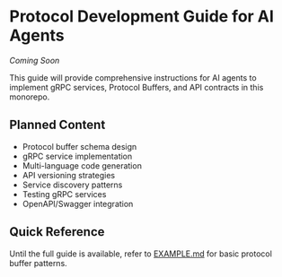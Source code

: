 # Protocol Development Guide for AI Agents

*Coming Soon*

This guide will provide comprehensive instructions for AI agents to implement gRPC services, Protocol Buffers, and API contracts in this monorepo.

## Planned Content

- Protocol buffer schema design
- gRPC service implementation
- Multi-language code generation
- API versioning strategies
- Service discovery patterns
- Testing gRPC services
- OpenAPI/Swagger integration

## Quick Reference

Until the full guide is available, refer to [EXAMPLE.md](../../../docs/examples/language-implementations.md) for basic protocol buffer patterns.
